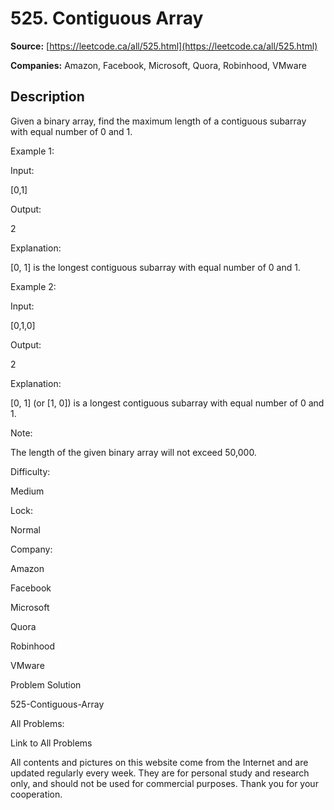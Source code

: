 # 525. Contiguous Array

**Source:** [https://leetcode.ca/all/525.html](https://leetcode.ca/all/525.html)

**Companies:** Amazon, Facebook, Microsoft, Quora, Robinhood, VMware

## Description

Given a binary array, find the maximum length of a contiguous subarray with equal number of 0
        and 1.

Example 1:

Input:

[0,1]

Output:

2

Explanation:

[0, 1] is the longest contiguous subarray with equal number of 0 and 1.

Example 2:

Input:

[0,1,0]

Output:

2

Explanation:

[0, 1] (or [1, 0]) is a longest contiguous subarray with equal number of 0 and 1.

Note:

The length of the given binary array will not exceed 50,000.

Difficulty:

Medium

Lock:

Normal

Company:

Amazon

Facebook

Microsoft

Quora

Robinhood

VMware

Problem Solution

525-Contiguous-Array

All Problems:

Link to All Problems

All contents and pictures on this website come from the Internet and are updated regularly every week. They are for personal study and research only, and should not be used for commercial purposes. Thank you for your cooperation.

